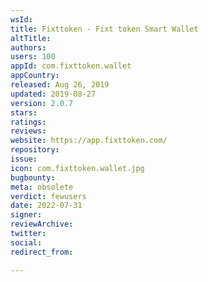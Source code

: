 ```yaml
---
wsId: 
title: Fixttoken - Fixt token Smart Wallet
altTitle: 
authors: 
users: 100
appId: com.fixttoken.wallet
appCountry: 
released: Aug 26, 2019
updated: 2019-08-27
version: 2.0.7
stars: 
ratings: 
reviews: 
website: https://app.fixttoken.com/
repository: 
issue: 
icon: com.fixttoken.wallet.jpg
bugbounty: 
meta: obsolete
verdict: fewusers
date: 2022-07-31
signer: 
reviewArchive: 
twitter: 
social: 
redirect_from: 

---
```


